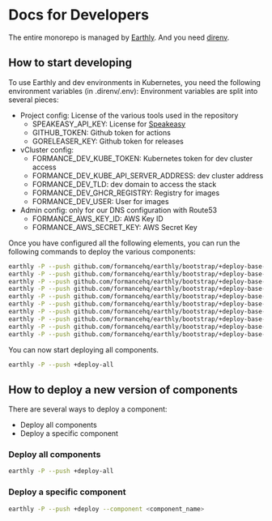 # Docs for Developers

The entire monorepo is managed by [Earthly](https://earthly.dev).
And you need [direnv](https://direnv.net/).

## How to start developing
To use Earthly and dev environments in Kubernetes, you need the following environment variables (in .direnv/.env):
Environment variables are split into several pieces:
- Project config: License of the various tools used in the repository
    - SPEAKEASY_API_KEY: License for [Speakeasy](https://www.speakeasyapi.dev/)
    - GITHUB_TOKEN: Github token for actions
    - GORELEASER_KEY: Github token for releases
- vCluster config:
    - FORMANCE_DEV_KUBE_TOKEN: Kubernetes token for dev cluster access
    - FORMANCE_DEV_KUBE_API_SERVER_ADDRESS: dev cluster address
    - FORMANCE_DEV_TLD: dev domain to access the stack
    - FORMANCE_DEV_GHCR_REGISTRY: Registry for images
    - FORMANCE_DEV_USER: User for images
- Admin config: only for our DNS configuration with Route53
    - FORMANCE_AWS_KEY_ID: AWS Key ID
    - FORMANCE_AWS_SECRET_KEY: AWS Secret Key

Once you have configured all the following elements, you can run the following commands to deploy the various components:
```bash
earthly -P --push github.com/formancehq/earthly/bootstrap/+deploy-base-component --component traefik
earthly -P --push github.com/formancehq/earthly/bootstrap/+deploy-base-component --component cert-manager
earthly -P --push github.com/formancehq/earthly/bootstrap/+deploy-base-component --component postgres
earthly -P --push github.com/formancehq/earthly/bootstrap/+deploy-base-component --component elasticsearch
earthly -P --push github.com/formancehq/earthly/bootstrap/+deploy-base-component --component otel-collector
earthly -P --push github.com/formancehq/earthly/bootstrap/+deploy-base-component --component nats
earthly -P --push github.com/formancehq/earthly/bootstrap/+deploy-base-component --component jaeger
earthly -P --push github.com/formancehq/earthly/bootstrap/+deploy-base-component --component goproxy
earthly -P --push github.com/formancehq/earthly/bootstrap/+deploy-base-component --component ghcr-registry
earthly -P --push github.com/formancehq/earthly/bootstrap/+deploy-base-component --component buildkitd
```
You can now start deploying all components.
```bash
earthly -P --push +deploy-all
```

## How to deploy a new version of components
There are several ways to deploy a component:
- Deploy all components
- Deploy a specific component
### Deploy all components
```bash
earthly -P --push +deploy-all
```

### Deploy a specific component
```bash
earthly -P --push +deploy --component <component_name>
```